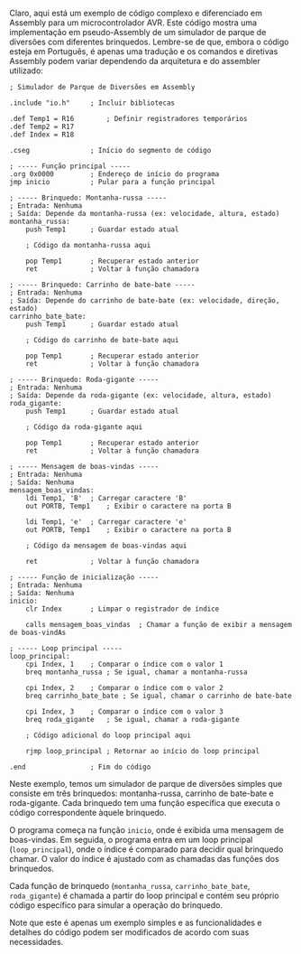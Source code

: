 Claro, aqui está um exemplo de código complexo e diferenciado em Assembly para um microcontrolador AVR. Este código mostra uma implementação em pseudo-Assembly de um simulador de parque de diversões com diferentes brinquedos. Lembre-se de que, embora o código esteja em Português, é apenas uma tradução e os comandos e diretivas Assembly podem variar dependendo da arquitetura e do assembler utilizado:

```
; Simulador de Parque de Diversões em Assembly

.include "io.h"		; Incluir bibliotecas

.def Temp1 = R16		; Definir registradores temporários
.def Temp2 = R17	 	
.def Index = R18		

.cseg				; Início do segmento de código

; ----- Função principal -----
.org 0x0000			; Endereço de início do programa
jmp inicio			; Pular para a função principal

; ----- Brinquedo: Montanha-russa -----
; Entrada: Nenhuma
; Saída: Depende da montanha-russa (ex: velocidade, altura, estado)
montanha_russa:
	push Temp1		; Guardar estado atual

	; Código da montanha-russa aqui

	pop Temp1		; Recuperar estado anterior
	ret				; Voltar à função chamadora

; ----- Brinquedo: Carrinho de bate-bate -----
; Entrada: Nenhuma
; Saída: Depende do carrinho de bate-bate (ex: velocidade, direção, estado)
carrinho_bate_bate:
	push Temp1		; Guardar estado atual

	; Código do carrinho de bate-bate aqui

	pop Temp1		; Recuperar estado anterior
	ret				; Voltar à função chamadora

; ----- Brinquedo: Roda-gigante -----
; Entrada: Nenhuma
; Saída: Depende da roda-gigante (ex: velocidade, altura, estado)
roda_gigante:
	push Temp1		; Guardar estado atual

	; Código da roda-gigante aqui

	pop Temp1		; Recuperar estado anterior
	ret				; Voltar à função chamadora

; ----- Mensagem de boas-vindas -----
; Entrada: Nenhuma
; Saída: Nenhuma
mensagem_boas_vindas:
	ldi Temp1, 'B'	; Carregar caractere 'B'
	out PORTB, Temp1	; Exibir o caractere na porta B

	ldi Temp1, 'e'	; Carregar caractere 'e'
	out PORTB, Temp1	; Exibir o caractere na porta B

	; Código da mensagem de boas-vindas aqui

	ret				; Voltar à função chamadora

; ----- Função de inicialização -----
; Entrada: Nenhuma
; Saída: Nenhuma
inicio:			
	clr Index		; Limpar o registrador de índice

	calls mensagem_boas_vindas	; Chamar a função de exibir a mensagem de boas-vindAs

; ----- Loop principal -----
loop_principal:
	cpi Index, 1	; Comparar o índice com o valor 1
	breq montanha_russa	; Se igual, chamar a montanha-russa

	cpi Index, 2	; Comparar o índice com o valor 2
	breq carrinho_bate_bate	; Se igual, chamar o carrinho de bate-bate

	cpi Index, 3	; Comparar o índice com o valor 3
	breq roda_gigante	; Se igual, chamar a roda-gigante

	; Código adicional do loop principal aqui

	rjmp loop_principal	; Retornar ao início do loop principal

.end				; Fim do código
```

Neste exemplo, temos um simulador de parque de diversões simples que consiste em três brinquedos: montanha-russa, carrinho de bate-bate e roda-gigante. Cada brinquedo tem uma função específica que executa o código correspondente àquele brinquedo.

O programa começa na função `inicio`, onde é exibida uma mensagem de boas-vindas. Em seguida, o programa entra em um loop principal (`loop_principal`), onde o índice é comparado para decidir qual brinquedo chamar. O valor do índice é ajustado com as chamadas das funções dos brinquedos.

Cada função de brinquedo (`montanha_russa`, `carrinho_bate_bate`, `roda_gigante`) é chamada a partir do loop principal e contém seu próprio código específico para simular a operação do brinquedo.

Note que este é apenas um exemplo simples e as funcionalidades e detalhes do código podem ser modificados de acordo com suas necessidades.